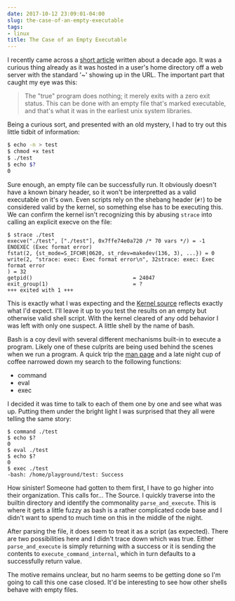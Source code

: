 ```yaml
---
date: 2017-10-12 23:09:01-04:00
slug: the-case-of-an-empty-executable
tags:
- linux
title: The Case of an Empty Executable
---
```


I recently came across a [short article][1] written about a decade ago. It was
a curious thing already as it was hosted in a user's home directory off a
web server with the standard '~<username>' showing up in the URL. The important
part that caught my eye was this:

> The "true" program does nothing; it merely exits with a zero exit status.
> This can be done with an empty file that's marked executable, and that's what
> it was in the earliest unix system libraries.

Being a curious sort, and presented with an old mystery, I had to try out this
little tidbit of information:

```sh
$ echo -n > test
$ chmod +x test
$ ./test
$ echo $?
0
```

Sure enough, an empty file can be successfully run. It obviously doesn't have a
known binary header, so it won't be interpretted as a valid executable on it's
own. Even scripts rely on the shebang header (`#!`) to be considered valid by
the kernel, so something else has to be executing this. We can confirm the
kernel isn't recognizing this by abusing `strace` into calling an explicit
execve on the file:

```
$ strace ./test
execve("./test", ["./test"], 0x7ffe74e0a720 /* 70 vars */) = -1 ENOEXEC (Exec format error)
fstat(2, {st_mode=S_IFCHR|0620, st_rdev=makedev(136, 3), ...}) = 0
write(2, "strace: exec: Exec format error\n", 32strace: exec: Exec format error
) = 32
getpid()                                = 24047
exit_group(1)                           = ?
+++ exited with 1 +++
```

This is exactly what I was expecting and the [Kernel source][2] reflects
exactly what I'd expect. I'll leave it up to you test the results on an empty
but otherwise valid shell script. With the kernel cleared of any odd behavior I
was left with only one suspect. A little shell by the name of bash.

Bash is a coy devil with several different mechanisms built-in to execute a
program. Likely one of these culprits are being used behind the scenes when we
run a program. A quick trip the [man page][3] and a late night cup of coffee
narrowed down my search to the following functions:

* command
* eval
* exec

I decided it was time to talk to each of them one by one and see what was up.
Putting them under the bright light I was surprised that they all were telling
the same story:

```
$ command ./test
$ echo $?
0
$ eval ./test
$ echo $?
0
$ exec ./test
-bash: /home/playground/test: Success
```

How sinister! Someone had gotten to them first, I have to go higher into their
organization. This calls for... The Source. I quickly traverse into the builtin
directory and identify the commonality `parse_and_execute`. This is where it
gets a little fuzzy as bash is a rather complicated code base and I didn't want
to spend to much time on this in the middle of the night.

After parsing the file, it does seem to treat it as a script (as expected).
There are two possibilities here and I didn't trace down which was true. Either
`parse_and_execute` is simply returning with a success or it is sending the
contents to `execute_command_internal`, which in turn defaults to a
successfully return value.

The motive remains unclear, but no harm seems to be getting done so I'm going
to call this one case closed. It'd be interesting to see how other shells
behave with empty files.

[1]: http://trillian.mit.edu/~jc/humor/ATT_Copyright_true.html
[2]: https://github.com/torvalds/linux/blob/c2315c187fa0d3ab363fdebe22718170b40473e3/fs/binfmt_script.c#L24
[3]: https://www.gnu.org/software/bash/manual/bash.txt
